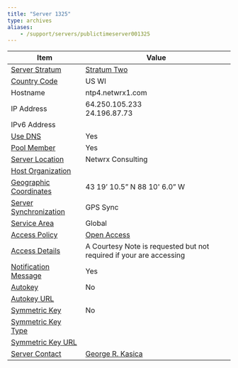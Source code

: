 ```yaml
---
title: "Server 1325"
type: archives
aliases:
    - /support/servers/publictimeserver001325
---
```


| Item | Value |
| ----- | ----- |
| [Server Stratum](/support/servers/serverstratum) | [Stratum Two](/support/servers/stratumtwotimeservers) |
| [Country Code](/support/servers/countrycode) | US WI |
| Hostname |  ntp4.netwrx1.com  |
| IP Address |  64.250.105.233<br> 24.196.87.73  |
| IPv6 Address | |
| [Use DNS](/support/servers/usedns) | Yes |
| [Pool Member](/support/servers/poolmember) | Yes |
| [Server Location](/support/servers/serverlocation) |  Netwrx Consulting |
| [Host Organization](/support/servers/hostorganization) | |
| [ Geographic Coordinates](/support/servers/geographiccoordinates) |  43 19’ 10.5” N 88 10' 6.0” W  |
| [Server Synchronization](/support/servers/serversynchronization) |  GPS Sync |
| [Service Area](/support/servers/servicearea) | Global |
| [Access Policy](/support/servers/accesspolicy) | [Open Access](/support/servers/openaccess) |
| [Access Details](/support/servers/accessdetails) |  A Courtesy Note is requested but not required if your are accessing  |
| [Notification Message](/support/servers/notificationmessage) | Yes |
| [Autokey](/support/servers/autokey) | No |
| [Autokey URL](/support/servers/autokeyurl) | |
| [Symmetric Key](/support/servers/symmetrickey) | No |
| [Symmetric Key Type](/support/servers/symmetrickeytype) | |
| [Symmetric Key URL](/support/servers/symmetrickeyurl) | |
| [Server Contact](/support/servers/servercontact) | [George R. Kasica](mailto:gkasica@netwrx1.com) |